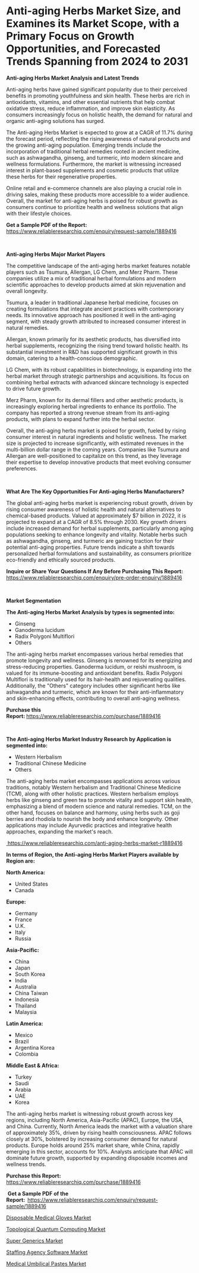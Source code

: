 <p><h1>Anti-aging Herbs Market Size, and Examines its Market Scope, with a Primary Focus on Growth Opportunities, and Forecasted Trends Spanning from 2024 to 2031</h1></p><p><strong>Anti-aging Herbs Market Analysis and Latest Trends</strong></p>
<p><p>Anti-aging herbs have gained significant popularity due to their perceived benefits in promoting youthfulness and skin health. These herbs are rich in antioxidants, vitamins, and other essential nutrients that help combat oxidative stress, reduce inflammation, and improve skin elasticity. As consumers increasingly focus on holistic health, the demand for natural and organic anti-aging solutions has surged.</p><p>The Anti-aging Herbs Market is expected to grow at a CAGR of 11.7% during the forecast period, reflecting the rising awareness of natural products and the growing anti-aging population. Emerging trends include the incorporation of traditional herbal remedies rooted in ancient medicine, such as ashwagandha, ginseng, and turmeric, into modern skincare and wellness formulations. Furthermore, the market is witnessing increased interest in plant-based supplements and cosmetic products that utilize these herbs for their regenerative properties.</p><p>Online retail and e-commerce channels are also playing a crucial role in driving sales, making these products more accessible to a wider audience. Overall, the market for anti-aging herbs is poised for robust growth as consumers continue to prioritize health and wellness solutions that align with their lifestyle choices.</p></p>
<p><strong>Get a Sample PDF of the Report:&nbsp;</strong> <a href="https://www.reliableresearchiq.com/enquiry/request-sample/1889416?utm_campaign=1782&utm_medium=2&utm_source=Github&utm_content=ia&utm_term=24102024&utm_id=anti-aging-herbs">https://www.reliableresearchiq.com/enquiry/request-sample/1889416</a></p>
<p>&nbsp;</p>
<p><strong>Anti-aging Herbs Major Market Players</strong></p>
<p><p>The competitive landscape of the anti-aging herbs market features notable players such as Tsumura, Allergan, LG Chem, and Merz Pharm. These companies utilize a mix of traditional herbal formulations and modern scientific approaches to develop products aimed at skin rejuvenation and overall longevity. </p><p>Tsumura, a leader in traditional Japanese herbal medicine, focuses on creating formulations that integrate ancient practices with contemporary needs. Its innovative approach has positioned it well in the anti-aging segment, with steady growth attributed to increased consumer interest in natural remedies.</p><p>Allergan, known primarily for its aesthetic products, has diversified into herbal supplements, recognizing the rising trend toward holistic health. Its substantial investment in R&D has supported significant growth in this domain, catering to a health-conscious demographic.</p><p>LG Chem, with its robust capabilities in biotechnology, is expanding into the herbal market through strategic partnerships and acquisitions. Its focus on combining herbal extracts with advanced skincare technology is expected to drive future growth.</p><p>Merz Pharm, known for its dermal fillers and other aesthetic products, is increasingly exploring herbal ingredients to enhance its portfolio. The company has reported a strong revenue stream from its anti-aging products, with plans to expand further into the herbal sector.</p><p>Overall, the anti-aging herbs market is poised for growth, fueled by rising consumer interest in natural ingredients and holistic wellness. The market size is projected to increase significantly, with estimated revenues in the multi-billion dollar range in the coming years. Companies like Tsumura and Allergan are well-positioned to capitalize on this trend, as they leverage their expertise to develop innovative products that meet evolving consumer preferences.</p></p>
<p>&nbsp;</p>
<p><strong>What Are The Key Opportunities For Anti-aging Herbs Manufacturers?</strong></p>
<p><p>The global anti-aging herbs market is experiencing robust growth, driven by rising consumer awareness of holistic health and natural alternatives to chemical-based products. Valued at approximately $7 billion in 2022, it is projected to expand at a CAGR of 8.5% through 2030. Key growth drivers include increased demand for herbal supplements, particularly among aging populations seeking to enhance longevity and vitality. Notable herbs such as ashwagandha, ginseng, and turmeric are gaining traction for their potential anti-aging properties. Future trends indicate a shift towards personalized herbal formulations and sustainability, as consumers prioritize eco-friendly and ethically sourced products.</p></p>
<p><strong>Inquire or Share Your Questions If Any Before Purchasing This Report:</strong> <a href="https://www.reliableresearchiq.com/enquiry/pre-order-enquiry/1889416?utm_campaign=1782&utm_medium=2&utm_source=Github&utm_content=ia&utm_term=24102024&utm_id=anti-aging-herbs">https://www.reliableresearchiq.com/enquiry/pre-order-enquiry/1889416</a></p>
<p>&nbsp;</p>
<p><strong>Market Segmentation</strong></p>
<p><strong>The Anti-aging Herbs Market Analysis by types is segmented into:</strong></p>
<p><ul><li>Ginseng</li><li>Ganoderma lucidum</li><li>Radix Polygoni Multiflori</li><li>Others</li></ul></p>
<p><p>The anti-aging herbs market encompasses various herbal remedies that promote longevity and wellness. Ginseng is renowned for its energizing and stress-reducing properties. Ganoderma lucidum, or reishi mushroom, is valued for its immune-boosting and antioxidant benefits. Radix Polygoni Multiflori is traditionally used for its hair-health and rejuvenating qualities. Additionally, the "Others" category includes other significant herbs like ashwagandha and turmeric, which are known for their anti-inflammatory and skin-enhancing effects, contributing to overall anti-aging wellness.</p></p>
<p><strong>Purchase this Report:&nbsp;</strong><a href="https://www.reliableresearchiq.com/purchase/1889416?utm_campaign=1782&utm_medium=2&utm_source=Github&utm_content=ia&utm_term=24102024&utm_id=anti-aging-herbs">https://www.reliableresearchiq.com/purchase/1889416</a></p>
<p>&nbsp;</p>
<p><strong>The Anti-aging Herbs Market Industry Research by Application is segmented into:</strong></p>
<p><ul><li>Western Herbalism</li><li>Traditional Chinese Medicine</li><li>Others</li></ul></p>
<p><p>The anti-aging herbs market encompasses applications across various traditions, notably Western herbalism and Traditional Chinese Medicine (TCM), along with other holistic practices. Western herbalism employs herbs like ginseng and green tea to promote vitality and support skin health, emphasizing a blend of modern science and natural remedies. TCM, on the other hand, focuses on balance and harmony, using herbs such as goji berries and rhodiola to nourish the body and enhance longevity. Other applications may include Ayurvedic practices and integrative health approaches, expanding the market's reach.</p></p>
<p><a href="https://www.reliableresearchiq.com/anti-aging-herbs-market-r1889416?utm_campaign=1782&utm_medium=2&utm_source=Github&utm_content=ia&utm_term=24102024&utm_id=anti-aging-herbs">&nbsp;https://www.reliableresearchiq.com/anti-aging-herbs-market-r1889416</a></p>
<p><strong>In terms of Region, the Anti-aging Herbs Market Players available by Region are:</strong></p>
<p>
    <p> <strong> North America: </strong>
        <ul>
            <li>United States</li>
            <li>Canada</li>
        </ul>
        </p> 
    <p> <strong> Europe: </strong>
        <ul>
            <li>Germany</li>
            <li>France</li>
            <li>U.K.</li>
            <li>Italy</li>
            <li>Russia</li>
        </ul>
        </p> 
    <p> <strong> Asia-Pacific: </strong>
        <ul>
            <li>China</li>
            <li>Japan</li>
            <li>South Korea</li>
            <li>India</li>
            <li>Australia</li>
            <li>China Taiwan</li>
            <li>Indonesia</li>
            <li>Thailand</li>
            <li>Malaysia</li>
        </ul>
        </p> 
    <p> <strong> Latin America: </strong>
        <ul>
            <li>Mexico</li>
            <li>Brazil</li>
            <li>Argentina Korea</li>
            <li>Colombia</li>
        </ul>
        </p> 
    <p> <strong> Middle East & Africa: </strong>
        <ul>
            <li>Turkey</li>
            <li>Saudi</li>
            <li>Arabia</li>
            <li>UAE</li>
            <li>Korea</li>
        </ul>
    </p>
    </p>
<p><p>The anti-aging herbs market is witnessing robust growth across key regions, including North America, Asia-Pacific (APAC), Europe, the USA, and China. Currently, North America leads the market with a valuation share of approximately 35%, driven by rising health consciousness. APAC follows closely at 30%, bolstered by increasing consumer demand for natural products. Europe holds around 25% market share, while China, rapidly emerging in this sector, accounts for 10%. Analysts anticipate that APAC will dominate future growth, supported by expanding disposable incomes and wellness trends.</p></p>
<p><strong>Purchase this Report: </strong><a href="https://www.reliableresearchiq.com/purchase/1889416?utm_campaign=1782&utm_medium=2&utm_source=Github&utm_content=ia&utm_term=24102024&utm_id=anti-aging-herbs">https://www.reliableresearchiq.com/purchase/1889416</a></p>
<p>&nbsp;<strong>Get a Sample PDF of the Report:&nbsp;&nbsp;</strong><a href="https://www.reliableresearchiq.com/enquiry/request-sample/1889416?utm_campaign=1782&utm_medium=2&utm_source=Github&utm_content=ia&utm_term=24102024&utm_id=anti-aging-herbs">https://www.reliableresearchiq.com/enquiry/request-sample/1889416</a></p>
<p><strong></strong></p>
<p><p><a href="https://www.linkedin.com/pulse/disposable-medical-gloves-market-ecosystem-competitive-4jm9e?utm_campaign=1782&utm_medium=2&utm_source=Github&utm_content=ia&utm_term=24102024&utm_id=anti-aging-herbs">Disposable Medical Gloves Market</a></p><p><a href="https://www.linkedin.com/pulse/topological-quantum-computing-revenue-growth-report-2024-1nlue?utm_campaign=1782&utm_medium=2&utm_source=Github&utm_content=ia&utm_term=24102024&utm_id=anti-aging-herbs">Topological Quantum Computing Market</a></p><p><a href="https://www.linkedin.com/pulse/exploring-super-generics-market-strategic-insights-growth-6lzze?utm_campaign=1782&utm_medium=2&utm_source=Github&utm_content=ia&utm_term=24102024&utm_id=anti-aging-herbs">Super Generics Market</a></p><p><a href="https://www.linkedin.com/pulse/staffing-agency-software-market-global-trends-forecast-2024-bgmze?utm_campaign=1782&utm_medium=2&utm_source=Github&utm_content=ia&utm_term=24102024&utm_id=anti-aging-herbs">Staffing Agency Software Market</a></p><p><a href="https://github.com/GenaGaines34/Market-Research-Report-List-1/blob/main/medical-umbilical-pastes-market.md?utm_campaign=1782&utm_medium=2&utm_source=Github&utm_content=ia&utm_term=24102024&utm_id=anti-aging-herbs">Medical Umbilical Pastes Market</a></p></p>
